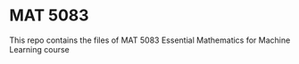 # MAT 5083
This repo contains the files of MAT 5083 Essential Mathematics for Machine Learning course
